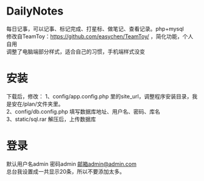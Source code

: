 # DailyNotes
 每日记事，可以记事、标记完成、打星标、做笔记、查看记录。php+mysql  
 修改自TeamToy：https://github.com/easychen/TeamToy/ ，简化功能，个人自用  
 调整了电脑端部分样式，适合自己的习惯，手机端样式没变  
# 安装
 下载后，修改：
 1、config/app.config.php 里的site_url，调整程序安装目录，我是安在/plan/文件夹里。  
 2、config/db.config.php 填写数据库地址、用户名、密码、库名  
 3、static/sql.rar 解压后，上传数据库  
# 登录
 默认用户名admin 密码admin 邮箱admin@admin.com  
 总台我设置成一共显示20条，所以不要添加太多。  
